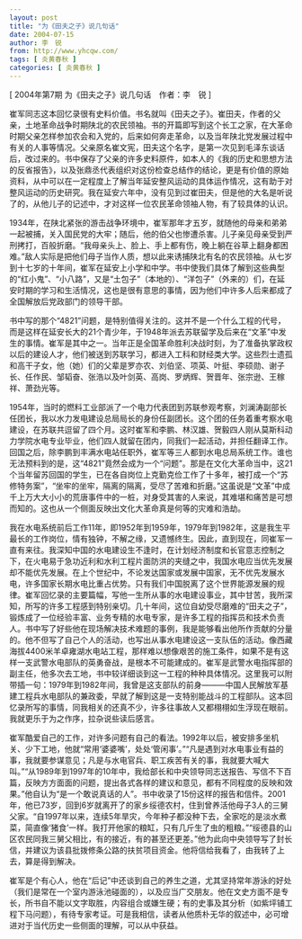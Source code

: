```yaml
---
layout: post
title: "为《田夫之子》说几句话"
date: 2004-07-15
author: 李　锐
from: http://www.yhcqw.com/
tags: [ 炎黄春秋 ]
categories: [ 炎黄春秋 ]
---
```



[ 2004年第7期 为《田夫之子》说几句话　作者：李　锐 ]


崔军同志这本回忆录很有史料价值。书名就叫《田夫之子》。崔田夫，作者的父亲，土地革命战争时期陕北的农民领袖。书的开篇即写到这个长工之家，在大革命时期父亲怎样参加农会和入党的，后来如何奔走革命，以及当年陕北党发展过程中有关的人事等情况。父亲原名崔文宪，田夫这个名字，是第一次见到毛泽东谈话后，改过来的。书中保存了父亲的许多史料原件，如本人的《我的历史和思想方法的反省报告》，以及张鼎丞代表组织对这份检查总结作的结论，更是有价值的原始资料，从中可以在一定程度上了解当年延安整风运动的具体运作情况，这有助于对整风运动的历史研究。我在延安六年中，没有见到过崔田夫，但是他的大名是听说了的，从他儿子的记述中，才对这样一位农民革命领袖人物，有了较具体的认识。


1934年，在陕北紧张的游击战争环境中，崔军那年才五岁，就随他的母亲和弟弟一起被捕，关入国民党的大牢；随后，他的伯父也惨遭杀害。儿子亲见母亲受到严刑拷打，百般折磨。“我母亲头上、脸上、手上都有伤，晚上躺在谷草上翻身都困难。”敌人实际是把他们母子当作人质，想以此来诱捕陕北有名的农民领袖。从七岁到十七岁的十年间，崔军在延安上小学和中学。书中使我们具体了解到这些典型的“红小鬼”、“小八路”，又是“土包子”（本地的）、“洋包子”（外来的）们，在延安时期的学习和生活情况，这也是很有意思的事情，因为他们中许多人后来都成了全国解放后党政部门的领导干部。


书中写的那个“4821”问题，是特别值得关注的。这并不是一个什么工程的代号，而是这样在延安长大的21个青少年，于1948年派去苏联留学及后来在“文革”中发生的事情。崔军是其中之一。当年正是全国革命胜利决战时刻，为了准备执掌政权以后的建设人才，他们被送到苏联学习，都进入工科和财经类大学。这些烈士遗孤和高干子女，他（她）们的父辈是罗亦农、刘伯坚、项英、叶挺、李硕勋、谢子长、任作民、邹韬奋、张浩以及叶剑英、高岗、罗炳辉、贺晋年、张宗逊、王稼祥、萧劲光等。


1954年，当时的燃料工业部派了一个电力代表团到苏联参观考察，刘澜涛副部长任团长，我以水力发电建设总局局长的身份任副团长。这个团的任务着重考察水电建设，在苏联共逗留了四个月。这时崔军和李鹏、林汉雄、贺毅四人刚从莫斯科动力学院水电专业毕业，他们四人就留在团内，同我们一起活动，并担任翻译工作。回国之后，除李鹏到丰满水电站任职外，崔军等三人都到水电总局系统工作。谁也无法预料到的是，这“4821”竟然会成为一个“问题”。那是在文化大革命当中，这21个当年留苏回国的学生，已在各自岗位上克勤克俭工作了十多年，被打成一个“苏修特务案”，“坐牢的坐牢，隔离的隔离，受尽了苦难和折磨。”这虽说是“文革”中成千上万大大小小的荒唐事件中的一桩，对身受其害的人来说，其难堪和痛苦是可想而知的。这也从一个侧面反映出文化大革命真是何等的灾难和浩劫。


我在水电系统前后工作11年，即1952年到1959年，1979年到1982年，这是我生平最长的工作岗位，情有独钟，不解之缘，又遗憾终生。因此，直到现在，同崔军一直有来往。我深知中国的水电建设生不逢时，在计划经济制度和长官意志控制之下，在火电易于急功近利和水利工程片面防洪的夹缝之中，我国水电应当优先发展却不能优先发展。在上个世纪中，不论发达国家或发展中国家，无不优先发展水电，许多国家长期水电比重占优势。只有我们中国脱离了这个世界能源发展的规律。崔军回忆录的主要篇幅，写他一生所从事的水电建设事业，其中甘苦，我所深知，所写的许多工程感到特别亲切。几十年间，这位自幼受尽磨难的“田夫之子”，锻炼成了一位经验丰富、业务专精的水电专家，是许多工程的指挥员和技术负责人。书中写了好些他在现场解决技术难题的事例，我是能够看出他所作贡献的分量的。他不但写了自己个人的活动，也写出从事水电建设这一支队伍的活动。像西藏海拔4400米羊卓雍湖水电站工程，那样难以想像艰苦的施工条件，如果不是有这样一支武警水电部队的英勇奋战，是根本不可能建成的。崔军是武警水电指挥部的副主任，他多次去工地，书中较详细谈到这一工程的种种具体情况。这里我可以附带插一句：1979年到1982年间，我曾是这支部队的前身———中国人民解放军基建工程兵水电部队的兼政委，早就了解到这是一支特别能战斗的工程部队。这本回忆录所写的事情，同我相关的还真不少，许多往事故人又都栩栩如生浮现在眼前。我就更乐于为之作序，拉杂说些读后感言。


崔军酷爱自己的工作，对许多问题有自己的看法。1992年以后，被安排多坐机关、少下工地，他就“常用‘婆婆嘴’，处处‘管闲事’。”“凡是遇到对水电事业有益的事，我就要参谋意见；凡是与水电官兵、职工疾苦有关的事，我就要大喊大叫。”“从1989年到1997年的10年中，我给部长和中央领导同志送报告、写信不下百篇，反映方方面面的问题，提出各式各样的建议和意见，都有不同程度的反映和效果。”他自认为“是一个敢说真话的人”。书中收录了15份这样的报告和信件。2001年，他已73岁，回到6岁就离开了的家乡绥德农村，住到曾养活他母子3人的三舅父家。“自1997年以来，连续5年旱灾，今年种子都没种下去，全家吃的是淡水煮菜，简直像‘猪食’一样。我打开他家的粮缸，只有几斤生了虫的粗粮。”“绥德县的山区农民同我三舅父相比，有的接近，有的甚至还更差。”他为此向中央领导写了封长信，并建议为该县批拨修条公路的扶贫项目资金。他将信给我看了，由我转了上去，算是得到解决。


崔军是个有心人，他在“后记”中还谈到自己的养生之道，尤其坚持常年游泳的好处（我们是常在一个室内游泳池碰面的），以及应当广交朋友。他在文史方面不是专长，所书自不能以文字取胜，内容组合或嫌生硬；有的史事及其分析（如紫坪铺工程下马问题），有待专家考证。可是我相信，读者从他质朴无华的叙述中，必可增进对于当代历史一些侧面的理解，可以从中获益。


